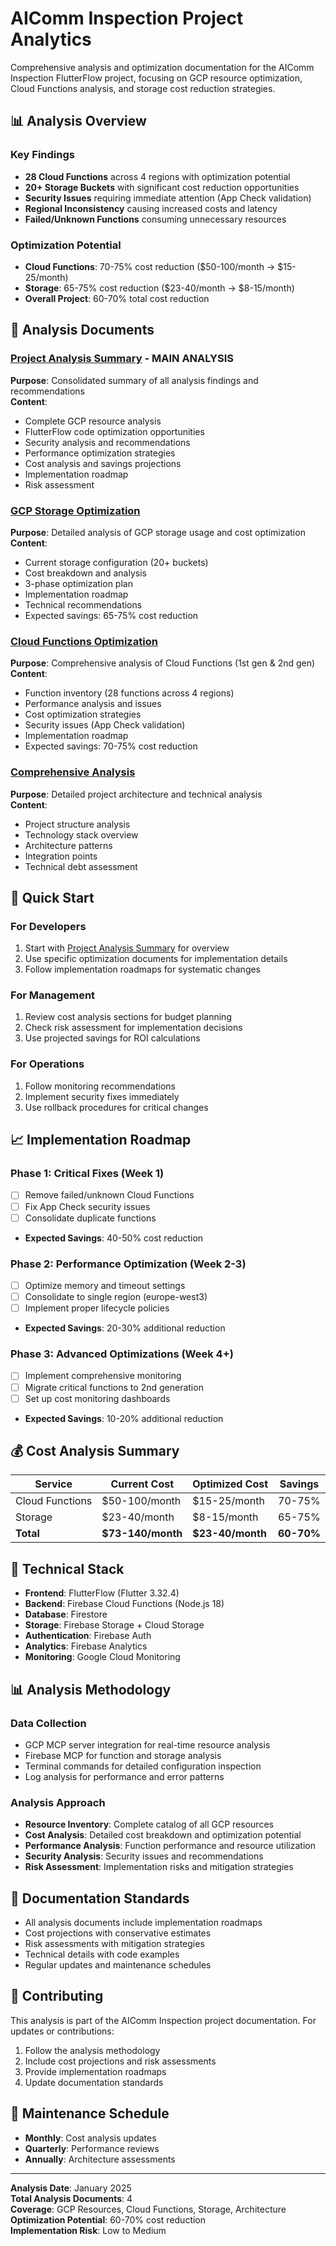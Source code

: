 # AIComm Inspection Project Analytics

Comprehensive analysis and optimization documentation for the AIComm Inspection FlutterFlow project, focusing on GCP resource optimization, Cloud Functions analysis, and storage cost reduction strategies.

## 📊 Analysis Overview

### **Key Findings**
- **28 Cloud Functions** across 4 regions with optimization potential
- **20+ Storage Buckets** with significant cost reduction opportunities  
- **Security Issues** requiring immediate attention (App Check validation)
- **Regional Inconsistency** causing increased costs and latency
- **Failed/Unknown Functions** consuming unnecessary resources

### **Optimization Potential**
- **Cloud Functions**: 70-75% cost reduction ($50-100/month → $15-25/month)
- **Storage**: 65-75% cost reduction ($23-40/month → $8-15/month)
- **Overall Project**: 60-70% total cost reduction

## 📁 Analysis Documents

### **[Project Analysis Summary](project-analysis-summary.md)** - **MAIN ANALYSIS**
**Purpose**: Consolidated summary of all analysis findings and recommendations  
**Content**: 
- Complete GCP resource analysis
- FlutterFlow code optimization opportunities
- Security analysis and recommendations
- Performance optimization strategies
- Cost analysis and savings projections
- Implementation roadmap
- Risk assessment

### **[GCP Storage Optimization](gcp-storage-optimization.md)**
**Purpose**: Detailed analysis of GCP storage usage and cost optimization  
**Content**:
- Current storage configuration (20+ buckets)
- Cost breakdown and analysis
- 3-phase optimization plan
- Implementation roadmap
- Technical recommendations
- Expected savings: 65-75% cost reduction

### **[Cloud Functions Optimization](cloud-functions-optimization.md)**
**Purpose**: Comprehensive analysis of Cloud Functions (1st gen & 2nd gen)  
**Content**:
- Function inventory (28 functions across 4 regions)
- Performance analysis and issues
- Cost optimization strategies
- Security issues (App Check validation)
- Implementation roadmap
- Expected savings: 70-75% cost reduction

### **[Comprehensive Analysis](project-analysis-comprehensive.md)**
**Purpose**: Detailed project architecture and technical analysis  
**Content**:
- Project structure analysis
- Technology stack overview
- Architecture patterns
- Integration points
- Technical debt assessment

## 🚀 Quick Start

### **For Developers**
1. Start with [Project Analysis Summary](project-analysis-summary.md) for overview
2. Use specific optimization documents for implementation details
3. Follow implementation roadmaps for systematic changes

### **For Management**
1. Review cost analysis sections for budget planning
2. Check risk assessment for implementation decisions
3. Use projected savings for ROI calculations

### **For Operations**
1. Follow monitoring recommendations
2. Implement security fixes immediately
3. Use rollback procedures for critical changes

## 📈 Implementation Roadmap

### **Phase 1: Critical Fixes (Week 1)**
- [ ] Remove failed/unknown Cloud Functions
- [ ] Fix App Check security issues
- [ ] Consolidate duplicate functions
- **Expected Savings**: 40-50% cost reduction

### **Phase 2: Performance Optimization (Week 2-3)**
- [ ] Optimize memory and timeout settings
- [ ] Consolidate to single region (europe-west3)
- [ ] Implement proper lifecycle policies
- **Expected Savings**: 20-30% additional reduction

### **Phase 3: Advanced Optimizations (Week 4+)**
- [ ] Implement comprehensive monitoring
- [ ] Migrate critical functions to 2nd generation
- [ ] Set up cost monitoring dashboards
- **Expected Savings**: 10-20% additional reduction

## 💰 Cost Analysis Summary

| Service | Current Cost | Optimized Cost | Savings |
|---------|-------------|----------------|---------|
| Cloud Functions | $50-100/month | $15-25/month | 70-75% |
| Storage | $23-40/month | $8-15/month | 65-75% |
| **Total** | **$73-140/month** | **$23-40/month** | **60-70%** |

## 🔧 Technical Stack

- **Frontend**: FlutterFlow (Flutter 3.32.4)
- **Backend**: Firebase Cloud Functions (Node.js 18)
- **Database**: Firestore
- **Storage**: Firebase Storage + Cloud Storage
- **Authentication**: Firebase Auth
- **Analytics**: Firebase Analytics
- **Monitoring**: Google Cloud Monitoring

## 📊 Analysis Methodology

### **Data Collection**
- GCP MCP server integration for real-time resource analysis
- Firebase MCP for function and storage analysis
- Terminal commands for detailed configuration inspection
- Log analysis for performance and error patterns

### **Analysis Approach**
- **Resource Inventory**: Complete catalog of all GCP resources
- **Cost Analysis**: Detailed cost breakdown and optimization potential
- **Performance Analysis**: Function performance and resource utilization
- **Security Analysis**: Security issues and recommendations
- **Risk Assessment**: Implementation risks and mitigation strategies

## 📝 Documentation Standards

- All analysis documents include implementation roadmaps
- Cost projections with conservative estimates
- Risk assessments with mitigation strategies
- Technical details with code examples
- Regular updates and maintenance schedules

## 🤝 Contributing

This analysis is part of the AIComm Inspection project documentation. For updates or contributions:

1. Follow the analysis methodology
2. Include cost projections and risk assessments
3. Provide implementation roadmaps
4. Update documentation standards

## 📅 Maintenance Schedule

- **Monthly**: Cost analysis updates
- **Quarterly**: Performance reviews
- **Annually**: Architecture assessments

---

**Analysis Date**: January 2025  
**Total Analysis Documents**: 4  
**Coverage**: GCP Resources, Cloud Functions, Storage, Architecture  
**Optimization Potential**: 60-70% cost reduction  
**Implementation Risk**: Low to Medium